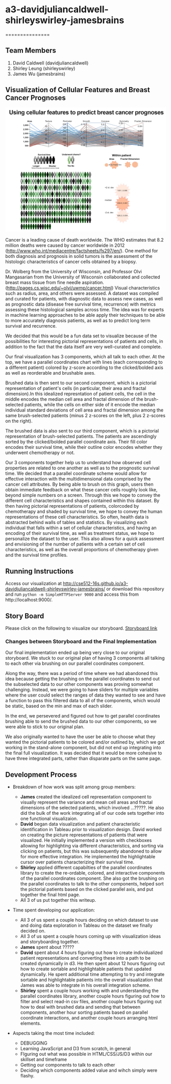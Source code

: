 # a3-davidjuliancaldwell-shirleyswirley-jamesbrains
===============

## Team Members

1. David Caldwell (davidjuliancaldwell)
2. Shirley Leung (shirleyswirley)
3. James Wu (jamesbrains)

## Visualization of Cellular Features and Breast Cancer Prognoses

![Thumbnail](vispreview.jpg)

Cancer is a leading cause of death worldwide. The WHO estimates that 8.2 million deaths were caused by cancer worldwide in 2012 (http://www.who.int/mediacentre/factsheets/fs297/en/).  One method for both diagnosis and prognosis in solid tumors is the assessment of the histologic characteristics of cancer cells obtained by a biopsy.

Dr. Wolberg from the University of Wisconsin, and Professor Olvi Mangasarian from the University of Wisconsin collaborated and collected breast mass tissue from fine needle aspiration. (http://pages.cs.wisc.edu/~olvi/uwmp/cancer.html) Visual characteristics such as radius, area, and others were assessed. A dataset was compiled and curated for patients, with diagnostic data to assess new cases, as well as prognostic data (disease free survival time, recurrence) with metrics assessing these histological samples across time. The idea was for experts in machine learning approaches to be able apply their techniques to be able to more accurately diagnosis patients, as well as to predict long term survival and recurrence.

We decided that this would be a fun data set to visualize because of the possibilities for interesting pictorial representations of patients and cells, in addition to the fact that the data itself are very well-curated and complete. 

Our final visualization has 3 components, which all talk to each other. At the top, we have a parallel coordinates chart with lines (each corresponding to a different patient) colored by z-score according to the clicked/bolded axis as well as reorderable and brushable axes. 

Brushed data is then sent to our second component, which is a pictorial representation of patient's cells (in particular, their area and fractal dimension).In this idealized represntation of patient cells, the cell in the middle encodes the median cell area and fractal dimension of the brush-selected patients, while the cells on either side of it encode the median individual standard deviations of cell area and fractal dimension among the same brush-selected patients (minus 2 z-scores on the left, plus 2 z-scores on the right).     

The brushed data is also sent to our third component, which is a pictorial representation of brush-selected patients. The patients are ascendingly sorted by the clicked/bolded parallel coordinate axis. Their fill color encodes their survival time, while their outline color encodes whether they underwent chemotherapy or not. 

Our 3 components together help us to understand how observed cell properties are related to one another as well as to the prognostic survival time.  We decided that a parallel coordinate scheme would allow for effective interaction with the multidimensional data comprised by the cancer cell attributes. By being able to brush on this graph, users then obtain immediate feedback on what these cancer cells roughly look like, beyond simple numbers on a screen. Through this we hope to convey the different cell characteristics and shapes contained within this dataset. By then having pictorial representations of patients, colorcoded by chemotherapy and shaded by survival time, we hope to convey the human representations of these cell characteristics. So often, health data is abstracted behind walls of tables and statistics. By visualizing each individual that falls within a set of cellular characteristics, and having an encoding of their survival time, as well as treatment status, we hope to personalize the dataset to the user. This also allows for a quick assessment and envisioning of the number of patients with a certain set of cell characteristics, as well as the overall proportions of chemotherapy given and the survival time profiles. 

## Running Instructions

Access our visualization at http://cse512-16s.github.io/a3-davidjuliancaldwell-shirleyswirley-jamesbrains/ or download this repository and run `python -m SimpleHTTPServer 9000` and access this from http://localhost:9000/.

## Story Board

Please click on the following to visualize our storyboard. [Storyboard link](storyboard.pdf?raw=true) 

### Changes between Storyboard and the Final Implementation

Our final implementation ended up being very close to our original storyboard. We stuck to our original plan of having 3 components all talking to each other via brushing on our parallel coordinates component.

Along the way, there was a period of time where we had abandoned this idea because getting the brushing on the parallel coordinates to send out the subselected data to our other components was proving somewhat challenging. Instead, we were going to have sliders for multiple variables where the user could select the ranges of data they wanted to see and have a function to pass this filtered data to all of the components, which would be static, based on the min and max of each slider.   

In the end, we persevered and figured out how to get parallel coordinates brushing able to send the brushed data to our other components, so we were able to stick to our original plan. 

We also originally wanted to have the user be able to choose what they wanted the pictorial patients to be colored and/or outlined by, which we got working in the stand-alone component, but did not end up integrating into the final full visualization. It was decided that it would be more cohesive to have three integrated parts, rather than disparate parts on the same page.    

## Development Process

* Breakdown of how work was split among group members:
  * **James** created the idealized cell representation component to visually represent the variance and mean cell areas and fractal dimensions of the selected patients, which involved ...?????. He also did the bulk of the work integrating all of our code sets together into one functional visualizaion. 
  * **David** began data visualization and patient characteristic identification in Tableau prior to visualization design. David worked on creating the picture representations of patients that were visualized. He initially implemented a version with checkboxes allowing for highlighting via different characteristics, and sorting via clicking on patients, but this was subsequently abandoned to allow for more effective integration. He implemented the highlightable cursor over patients characterizing their survival time. 
  * **Shirley** applied different capabilties of the parallel coordinates library to create the re-ordable, colored, and interactive components of the parallel coordinates component. She also got the brushing on the parallel coordinates to talk to the other components, helped sort the pictorial patients based on the clicked parallel axis, and put together the final html page. 
  * All 3 of us put together this writeup. 

* Time spent developing our application:
  * All 3 of us spent a couple hours deciding on which dataset to use and doing data exploration in Tableau on the dataset we finally decided on. 
  * All 3 of us spent a couple hours coming up with visualization ideas and storyboarding together.
  * **James** spent about ????? 
  * **David** spent about 4 hours figuring out how to create individualized patient representations and converting these into a path to be created dynamically in d3. He then spent about 12 hours figuring out how to create sortable and highlightable patients that updated dynamically. He spent additional time attempting to try and integrate sortable and highlightable patients into the overall visualization that James was able to integrate in his overall integration scheme.  
  * **Shirley** spent a couple hours working with and understanding the parallel coordinates library, another couple hours figuring out how to filter and select read-in csv files, another couple hours figuring out how to deal with brushed data and sending that between components, another hour sorting patients based on parallel coordinate interactions, and another couple hours arranging html elements. 

* Aspects taking the most time included:
  * DEBUGGING
  * Learning JavaScript and D3 from scratch, in general
  * FIguring out what was possible in HTML/CSS/JS/D3 within our skillset and timeframe  
  * Getting our components to talk to each other
  * Deciding which components added value and wihch simply were flashy. 
